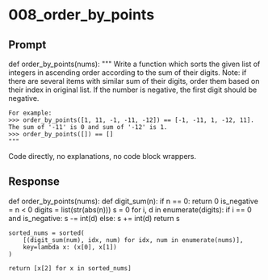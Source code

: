 # 008_order_by_points

## Prompt

def order_by_points(nums):
    """
    Write a function which sorts the given list of integers
    in ascending order according to the sum of their digits.
    Note: if there are several items with similar sum of their digits,
    order them based on their index in original list. If the number is negative, the first digit should be negative.

    For example:
    >>> order_by_points([1, 11, -1, -11, -12]) == [-1, -11, 1, -12, 11]. The sum of '-11' is 0 and sum of '-12' is 1.
    >>> order_by_points([]) == []
    """

Code directly, no explanations, no code block wrappers.

## Response

def order_by_points(nums):
    def digit_sum(n):
        if n == 0:
            return 0
        is_negative = n < 0
        digits = list(str(abs(n)))
        s = 0
        for i, d in enumerate(digits):
            if i == 0 and is_negative:
                s -= int(d)
            else:
                s += int(d)
        return s
    
    sorted_nums = sorted(
        [(digit_sum(num), idx, num) for idx, num in enumerate(nums)],
        key=lambda x: (x[0], x[1])
    )
    
    return [x[2] for x in sorted_nums]

